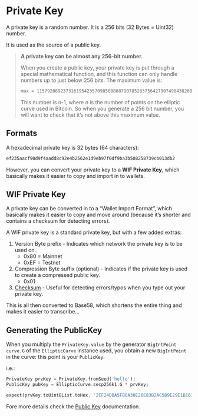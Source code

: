 # Private Key

A private key is a random number. It is a 256 bits (32 Bytes = Uint32) number.

It is used as the source of a public key.

> **A private key can be almost any 256-bit number.**
>
> When you create a public key, your private key is put through a special mathematical function, and this function can only handle numbers up to just below 256 bits. The maximum value is:
>
> ```bash
> max = 115792089237316195423570985008687907852837564279074904382605163141518161494336
> ```
>
> This number is n-1, where n is the number of points on the elliptic curve used in Bitcoin. So when you generate a 256 bit number, you will want to check that it’s not above this maximum value.

## Formats

A hexadecimal private key is 32 bytes (64 characters):

```bash
ef235aacf90d9f4aadd8c92e4b2562e1d9eb97f0df9ba3b508258739cb013db2
```
However, you can convert your private key to a **WIF Private Key**, which basically makes it easier to copy and import in to wallets.

## WIF Private Key

A private key can be converted in to a “Wallet Import Format”, which basically makes it easier to copy and move around (because it’s shorter and contains a checksum for detecting errors).

A WIF private key is a standard private key, but with a few added extras:

1. Version Byte prefix - Indicates which network the private key is to be used on.
    - 0x80 = Mainnet
    - 0xEF = Testnet
2. Compression Byte suffix (optional) - Indicates if the private key is used to create a compressed public key.
    - 0x01
3. [Checksum](Checksum.md) - Useful for detecting errors/typos when you type out your private key.

This is all then converted to Base58, which shortens the entire thing and makes it easier to transcribe…

## Generating the PublicKey

When you multiply the `PrivateKey.value` by the generator `BigIntPoint` `curve.G` of the `EllipticCurve` instance used,
you obtain a new `BigIntPoint` in the curve: this point is your `PublicKey`.

i.e.:
```dart
PrivateKey prvKey = PrivateKey.fromSeed('hello');
PublicKey pubKey = EllipticCurve.secp256k1.G * prvKey;

expect(prvKey.toUint8List.toHex, '2CF24DBA5FB0A30E26E83B2AC5B9E29E1B161E5C1FA7425E73043362938B9824'.toLowerCase());

```

Fore more details check the [Public Key](PublicKey.md) documentation.